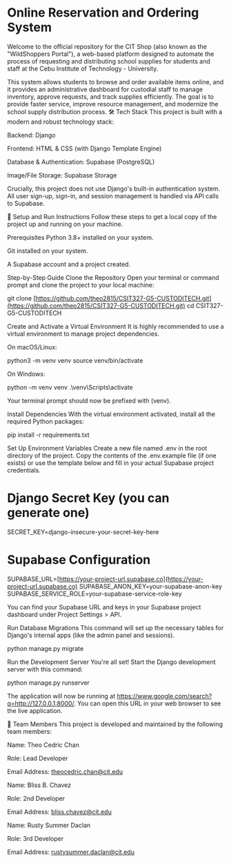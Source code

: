# Online Reservation and Ordering System

Welcome to the official repository for the CIT Shop (also known as the "WildShoppers Portal"), a web-based platform designed to automate the process of requesting and distributing school supplies for students and staff at the Cebu Institute of Technology - University.

This system allows students to browse and order available items online, and it provides an administrative dashboard for custodial staff to manage inventory, approve requests, and track supplies efficiently. The goal is to provide faster service, improve resource management, and modernize the school supply distribution process.
🛠️ Tech Stack
This project is built with a modern and robust technology stack:

Backend: Django

Frontend: HTML & CSS (with Django Template Engine)

Database & Authentication: Supabase (PostgreSQL)

Image/File Storage: Supabase Storage

Crucially, this project does not use Django's built-in authentication system. All user sign-up, sign-in, and session management is handled via API calls to Supabase.

🚀 Setup and Run Instructions
Follow these steps to get a local copy of the project up and running on your machine.

Prerequisites
Python 3.8+ installed on your system.

Git installed on your system.

A Supabase account and a project created.

Step-by-Step Guide
Clone the Repository
Open your terminal or command prompt and clone the project to your local machine:

git clone [https://github.com/theo2815/CSIT327-G5-CUSTODITECH.git](https://github.com/theo2815/CSIT327-G5-CUSTODITECH.git)
cd CSIT327-G5-CUSTODITECH

Create and Activate a Virtual Environment
It is highly recommended to use a virtual environment to manage project dependencies.

On macOS/Linux:

python3 -m venv venv
source venv/bin/activate

On Windows:

python -m venv venv
.\\venv\\Scripts\\activate

Your terminal prompt should now be prefixed with (venv).

Install Dependencies
With the virtual environment activated, install all the required Python packages:

pip install -r requirements.txt

Set Up Environment Variables
Create a new file named .env in the root directory of the project. Copy the contents of the .env.example file (if one exists) or use the template below and fill in your actual Supabase project credentials.

# Django Secret Key (you can generate one)
SECRET_KEY=django-insecure-your-secret-key-here

# Supabase Configuration
SUPABASE_URL=[https://your-project-url.supabase.co](https://your-project-url.supabase.co)
SUPABASE_ANON_KEY=your-supabase-anon-key
SUPABASE_SERVICE_ROLE=your-supabase-service-role-key

You can find your Supabase URL and keys in your Supabase project dashboard under Project Settings > API.

Run Database Migrations
This command will set up the necessary tables for Django's internal apps (like the admin panel and sessions).

python manage.py migrate

Run the Development Server
You're all set! Start the Django development server with this command:

python manage.py runserver

The application will now be running at https://www.google.com/search?q=http://127.0.0.1:8000/. You can open this URL in your web browser to see the live application.

👥 Team Members
This project is developed and maintained by the following team members:

Name: Theo Cedric Chan

Role: Lead Developer

Email Address: theocedric.chan@cit.edu

Name: Bliss B. Chavez

Role: 2nd Developer

Email Address: bliss.chavez@cit.edu

Name: Rusty Summer Daclan

Role: 3rd Developer

Email Address: rustysummer.daclan@cit.edu


